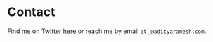 # Contact

[Find me on Twitter here][twitter] or reach me by email at `_@adityaramesh.com`.

[twitter]: https://twitter.com/model_mechanic

